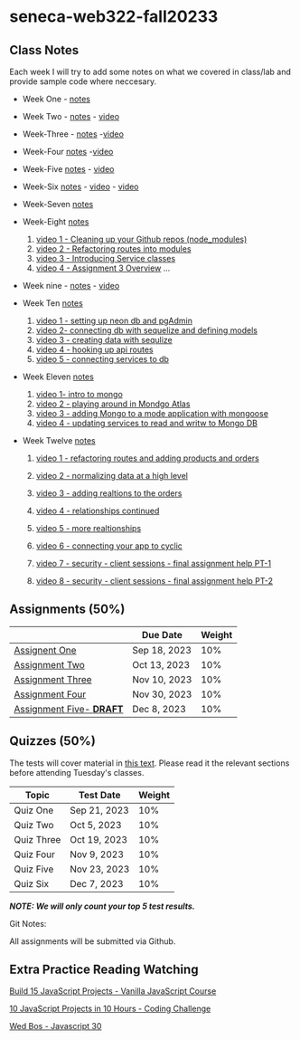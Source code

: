# seneca-web322-fall20233

## Class Notes

Each week I will try to add some notes on what we covered in class/lab and provide sample code where neccesary.

- Week One - [notes](./notes/week-one/README.md)
- Week Two - [notes](./notes/week-two/README.md) - [video](https://seneca-my.sharepoint.com/:v:/g/personal/abhay-mahendera_myseneca_ca/EZ8H5td7JgFNjOtbpZNpH6QBnerU8CgddhLnNuIqoiTVag?e=pS9whZ&nav=eyJyZWZlcnJhbEluZm8iOnsicmVmZXJyYWxBcHAiOiJTdHJlYW1XZWJBcHAiLCJyZWZlcnJhbFZpZXciOiJTaGFyZURpYWxvZyIsInJlZmVycmFsQXBwUGxhdGZvcm0iOiJXZWIiLCJyZWZlcnJhbE1vZGUiOiJ2aWV3In19)
- Week-Three - [notes](./notes/week-three/README.md) -[video](https://seneca-my.sharepoint.com/personal/bruce_christie_senecacollege_ca/_layouts/15/stream.aspx?id=%2Fpersonal%2Fbruce%5Fchristie%5Fsenecacollege%5Fca%2FDocuments%2FRecordings%2FWEB322%20%2D%20Online%20LEcture%2D20230919%5F141840%2DMeeting%20Recording%2Emp4&referrer=Teams%2ETEAMS%2DWEB&referrerScenario=RecapOpenInStreamButton%2Eview%2Eview&ga=1)
- Week-Four [notes](./notes/week-four/README.md) -[video](https://seneca-my.sharepoint.com/:v:/g/personal/bruce_christie_senecacollege_ca/Efb5eALPqb5Gt5Q47wfOlqsBCzQdkmKKtyJBRilDVxFAQw)
- Week-Five [notes](./notes/week-five/README.md) - [video](https://seneca-my.sharepoint.com/:v:/g/personal/bruce_christie_senecacollege_ca/EZUnVkFsTh5AlCQN-i3t_0gB9Gia-i_5gOkAyxORUzbvxw)
- Week-Six [notes](./notes/week-six/README.md) - [video](https://seneca-my.sharepoint.com/:v:/g/personal/bruce_christie_senecacollege_ca/EXRj_uNEzypHmv3ao4m4DekBOPn9bLwwbwKXtS60A8sG1w) - [video](https://seneca-my.sharepoint.com/:v:/g/personal/bruce_christie_senecacollege_ca/EYzRa4yMK35DqbLetFfhirAB6P8iXkwPLi5SuptZ6jVapQ?e=CByGuX&nav=eyJyZWZlcnJhbEluZm8iOnsicmVmZXJyYWxBcHAiOiJTdHJlYW1XZWJBcHAiLCJyZWZlcnJhbFZpZXciOiJTaGFyZURpYWxvZyIsInJlZmVycmFsQXBwUGxhdGZvcm0iOiJXZWIiLCJyZWZlcnJhbE1vZGUiOiJ2aWV3In19)
- Week-Seven [notes](https://github.com/bqchristie/seneca-web322-fall-2023/blob/main/notes/week-seven/README.md)
- Week-Eight [notes](https://github.com/bqchristie/seneca-web322-fall-2023/tree/main/notes/week-eight/README.md)

  1. [video 1 - Cleaning up your Github repos (node_modules)](https://seneca-my.sharepoint.com/:v:/g/personal/bruce_christie_senecacollege_ca/EXvjCAbIijJJgH0UP05cRpsBxQ-DhpKH5T3SbMAITuLkcA?nav=eyJyZWZlcnJhbEluZm8iOnsicmVmZXJyYWxBcHAiOiJTdHJlYW1XZWJBcHAiLCJyZWZlcnJhbFZpZXciOiJTaGFyZURpYWxvZyIsInJlZmVycmFsQXBwUGxhdGZvcm0iOiJXZWIiLCJyZWZlcnJhbE1vZGUiOiJ2aWV3In19&e=Uii0Q4)
  2. [video 2 - Refactoring routes into modules](https://seneca-my.sharepoint.com/:v:/g/personal/bruce_christie_senecacollege_ca/EZ-EHbziedlBkj0KhvBzxYABb5HkXjrobZOBgHTVlwm_Ag?e=aF340f&nav=eyJyZWZlcnJhbEluZm8iOnsicmVmZXJyYWxBcHAiOiJTdHJlYW1XZWJBcHAiLCJyZWZlcnJhbFZpZXciOiJTaGFyZURpYWxvZyIsInJlZmVycmFsQXBwUGxhdGZvcm0iOiJXZWIiLCJyZWZlcnJhbE1vZGUiOiJ2aWV3In19)
  3. [video 3 - Introducing Service classes](https://seneca-my.sharepoint.com/:v:/g/personal/bruce_christie_senecacollege_ca/EW8ArJNn8YBCnYFddfWdJjQBvrDoAUsFM-uwp3MrpGfqFw?e=DMtU4x)
  4. [video 4 - Assignment 3 Overview](https://seneca-my.sharepoint.com/:v:/g/personal/bruce_christie_senecacollege_ca/EZZpzDeZyLxHos0akP_EAA0BoJJsdLN1KHxWBtvhNPRCjA?e=61nSv3&nav=eyJyZWZlcnJhbEluZm8iOnsicmVmZXJyYWxBcHAiOiJTdHJlYW1XZWJBcHAiLCJyZWZlcnJhbFZpZXciOiJTaGFyZURpYWxvZyIsInJlZmVycmFsQXBwUGxhdGZvcm0iOiJXZWIiLCJyZWZlcnJhbE1vZGUiOiJ2aWV3In19)
     ...

- Week nine - [notes](./notes/week-nine/README.md) - [video](https://seneca-my.sharepoint.com/:v:/g/personal/bruce_christie_senecacollege_ca/EZyD_0D0jkBIm4i37h_Tbd4BYZvV9BJ7oyVD9cJMWmBQDg)
- Week Ten [notes](./notes/week-ten/README.md)
  1. [video 1 - setting up neon db and pgAdmin](https://seneca-my.sharepoint.com/personal/bruce_christie_senecacollege_ca/_layouts/15/stream.aspx?id=%2Fpersonal%2Fbruce%5Fchristie%5Fsenecacollege%5Fca%2FDocuments%2FRecordings%2FWEB322%20%2D%20Online%20LEcture%2D20231114%5F133130%2DMeeting%20Recording%2Emp4&referrer=StreamWebApp%2EWeb&referrerScenario=AddressBarCopied%2Eview&ga=1)
  2. [video 2- connecting db with sequelize and defining models](https://seneca-my.sharepoint.com/personal/bruce_christie_senecacollege_ca/_layouts/15/stream.aspx?id=%2Fpersonal%2Fbruce%5Fchristie%5Fsenecacollege%5Fca%2FDocuments%2FRecordings%2FWEB322%20%2D%20Online%20LEcture%2D20231114%5F135929%2DMeeting%20Recording%2Emp4&referrer=StreamWebApp%2EWeb&referrerScenario=AddressBarCopied%2Eview&ga=1)
  3. [video 3 - creating data with sequlize](https://seneca-my.sharepoint.com/:v:/g/personal/bruce_christie_senecacollege_ca/EWvy9c8GFkpKhd20o19gyVwBQSGg4wj32to7riwptPmXiQ?nav=eyJyZWZlcnJhbEluZm8iOnsicmVmZXJyYWxBcHAiOiJTdHJlYW1XZWJBcHAiLCJyZWZlcnJhbFZpZXciOiJTaGFyZURpYWxvZy1FbWFpbCIsInJlZmVycmFsQXBwUGxhdGZvcm0iOiJXZWIiLCJyZWZlcnJhbE1vZGUiOiJ2aWV3In19&e=prVaV9)
  4. [video 4 - hooking up api routes](https://seneca-my.sharepoint.com/personal/bruce_christie_senecacollege_ca/_layouts/15/stream.aspx?id=%2Fpersonal%2Fbruce%5Fchristie%5Fsenecacollege%5Fca%2FDocuments%2FRecordings%2FWEB322%20%2D%20Online%20LEcture%2D20231114%5F143859%2DMeeting%20Recording%2Emp4&referrer=StreamWebApp%2EWeb&referrerScenario=AddressBarCopied%2Eview&ga=1)
  5. [video 5 - connecting services to db](https://seneca-my.sharepoint.com/personal/bruce_christie_senecacollege_ca/_layouts/15/stream.aspx?id=%2Fpersonal%2Fbruce%5Fchristie%5Fsenecacollege%5Fca%2FDocuments%2FRecordings%2FWEB322%20%2D%20Online%20LEcture%2D20231114%5F145207%2DMeeting%20Recording%2Emp4&referrer=StreamWebApp%2EWeb&referrerScenario=AddressBarCopied%2Eview&ga=1)
- Week Eleven [notes](./notes/week-eleven/README.md)

  1. [video 1- intro to mongo](https://seneca-my.sharepoint.com/personal/bruce_christie_senecacollege_ca/_layouts/15/stream.aspx?id=%2Fpersonal%2Fbruce%5Fchristie%5Fsenecacollege%5Fca%2FDocuments%2FRecordings%2FMongo%20Into%2D20231121%5F141835%2DMeeting%20Recording%2Emp4&referrer=StreamWebApp%2EWeb&referrerScenario=AddressBarCopied%2Eview&ga=1)
  2. [video 2 - playing around in Mondgo Atlas](https://seneca-my.sharepoint.com/personal/bruce_christie_senecacollege_ca/_layouts/15/stream.aspx?id=%2Fpersonal%2Fbruce%5Fchristie%5Fsenecacollege%5Fca%2FDocuments%2FRecordings%2FMongo%20Into%2D20231121%5F143449%2DMeeting%20Recording%2Emp4&referrer=StreamWebApp%2EWeb&referrerScenario=AddressBarCopied%2Eview&ga=1)
  3. [video 3 - adding Mongo to a mode application with mongoose](https://teams.microsoft.com/_#/meetingrecap/19:meeting_YmQyZTNmNWUtZDcxNS00ZWUyLThlZGQtZjUyZDM1N2VhYjI0@thread.v2?ctx=chat)
  4. [video 4 - updating services to read and writw to Mongo DB](https://seneca-my.sharepoint.com/personal/bruce_christie_senecacollege_ca/_layouts/15/stream.aspx?id=%2Fpersonal%2Fbruce%5Fchristie%5Fsenecacollege%5Fca%2FDocuments%2FRecordings%2FMongo%20Into%2D20231121%5F172015%2DMeeting%20Recording%2Emp4&referrer=StreamWebApp%2EWeb&referrerScenario=AddressBarCopied%2Eview&ga=1)

- Week Twelve [notes](./notes/week-twelve/README.md)

  1. [video 1 - refactoring routes and adding products and orders](https://seneca-my.sharepoint.com/:v:/g/personal/bruce_christie_senecacollege_ca/EQHr420Kt3hFiDQUi4zoOhUBDPhBMx9ZCj5Bn6D6Jsz7Kg?nav=eyJyZWZlcnJhbEluZm8iOnsicmVmZXJyYWxBcHAiOiJTdHJlYW1XZWJBcHAiLCJyZWZlcnJhbFZpZXciOiJTaGFyZURpYWxvZy1FbWFpbCIsInJlZmVycmFsQXBwUGxhdGZvcm0iOiJXZWIiLCJyZWZlcnJhbE1vZGUiOiJ2aWV3In19&e=cDajg0)

  2. [video 2 - normalizing data at a high level](https://seneca-my.sharepoint.com/:v:/g/personal/bruce_christie_senecacollege_ca/EVmwX5567utPjVeNUspf8hkBMbyG35MppzcMMJvWZChAYA?nav=eyJyZWZlcnJhbEluZm8iOnsicmVmZXJyYWxBcHAiOiJTdHJlYW1XZWJBcHAiLCJyZWZlcnJhbFZpZXciOiJTaGFyZURpYWxvZy1FbWFpbCIsInJlZmVycmFsQXBwUGxhdGZvcm0iOiJXZWIiLCJyZWZlcnJhbE1vZGUiOiJ2aWV3In19&e=LknMfH)

  3. [video 3 - adding realtions to the orders](https://seneca-my.sharepoint.com/:v:/g/personal/bruce_christie_senecacollege_ca/ERJwSUyf7MJFo856PuVG5_IBuskSMFSVHiyRmvnR3XbS5w?nav=eyJyZWZlcnJhbEluZm8iOnsicmVmZXJyYWxBcHAiOiJTdHJlYW1XZWJBcHAiLCJyZWZlcnJhbFZpZXciOiJTaGFyZURpYWxvZy1FbWFpbCIsInJlZmVycmFsQXBwUGxhdGZvcm0iOiJXZWIiLCJyZWZlcnJhbE1vZGUiOiJ2aWV3In19&e=MrX1qU)

  4. [video 4 - relationships continued](https://seneca-my.sharepoint.com/:v:/g/personal/bruce_christie_senecacollege_ca/ERJwSUyf7MJFo856PuVG5_IBuskSMFSVHiyRmvnR3XbS5w?nav=eyJyZWZlcnJhbEluZm8iOnsicmVmZXJyYWxBcHAiOiJTdHJlYW1XZWJBcHAiLCJyZWZlcnJhbFZpZXciOiJTaGFyZURpYWxvZy1FbWFpbCIsInJlZmVycmFsQXBwUGxhdGZvcm0iOiJXZWIiLCJyZWZlcnJhbE1vZGUiOiJ2aWV3In19&e=B7rrBt)

  5. [video 5 - more realtionships](https://seneca-my.sharepoint.com/:v:/g/personal/bruce_christie_senecacollege_ca/EdT7dtnFSCtAgX87VPyXxD8ByGzArclxDSD_3BukzRVISw?nav=eyJyZWZlcnJhbEluZm8iOnsicmVmZXJyYWxBcHAiOiJTdHJlYW1XZWJBcHAiLCJyZWZlcnJhbFZpZXciOiJTaGFyZURpYWxvZy1FbWFpbCIsInJlZmVycmFsQXBwUGxhdGZvcm0iOiJXZWIiLCJyZWZlcnJhbE1vZGUiOiJ2aWV3In19&e=ge4s4U)

  6. [video 6 - connecting your app to cyclic](https://seneca-my.sharepoint.com/:v:/g/personal/bruce_christie_senecacollege_ca/EeRKWWNxj_pNnTcTpCk-KpQBM_adY5hL_RdQsgYwpAYmHg?nav=eyJyZWZlcnJhbEluZm8iOnsicmVmZXJyYWxBcHAiOiJTdHJlYW1XZWJBcHAiLCJyZWZlcnJhbFZpZXciOiJTaGFyZURpYWxvZy1FbWFpbCIsInJlZmVycmFsQXBwUGxhdGZvcm0iOiJXZWIiLCJyZWZlcnJhbE1vZGUiOiJ2aWV3In19&e=OCe57d)

  7. [video 7 - security - client sessions - final assignment help PT-1](https://seneca-my.sharepoint.com/:v:/g/personal/bruce_christie_senecacollege_ca/ETpDY90zld9IkpzeO4DBS-sBa69QPgFR1O_C38ywJmP2Gw?nav=eyJyZWZlcnJhbEluZm8iOnsicmVmZXJyYWxBcHAiOiJTdHJlYW1XZWJBcHAiLCJyZWZlcnJhbFZpZXciOiJTaGFyZURpYWxvZy1FbWFpbCIsInJlZmVycmFsQXBwUGxhdGZvcm0iOiJXZWIiLCJyZWZlcnJhbE1vZGUiOiJ2aWV3In19&e=resWk4)

  8. [video 8 - security - client sessions - final assignment help PT-2](https://seneca-my.sharepoint.com/:v:/g/personal/bruce_christie_senecacollege_ca/EVtN9fQIbFlDr188Ik0loDAB3zNmEGV2Sw8_tE-Nt5PGSQ?nav=eyJyZWZlcnJhbEluZm8iOnsicmVmZXJyYWxBcHAiOiJTdHJlYW1XZWJBcHAiLCJyZWZlcnJhbFZpZXciOiJTaGFyZURpYWxvZy1FbWFpbCIsInJlZmVycmFsQXBwUGxhdGZvcm0iOiJXZWIiLCJyZWZlcnJhbE1vZGUiOiJ2aWV3In19&e=vT3Muy)

## Assignments (50%)

|                                                                                | Due Date     | Weight |
| ------------------------------------------------------------------------------ | ------------ | ------ |
| [Assignent One](./assignments/assignment-one/assignment-one.md)                | Sep 18, 2023 | 10%    |
| [Assignment Two](./assignments/assignment-two/assignment-two.md)               | Oct 13, 2023 | 10%    |
| [Assignment Three](./assignments/assignment-three/assignment-three.md)         | Nov 10, 2023 | 10%    |
| [Assignment Four](./assignments/assignment-four/assignment-four.md)            | Nov 30, 2023 | 10%    |
| [Assignment Five- **DRAFT**](./assignments/assignment-five/assignment-five.md) | Dec 8, 2023  | 10%    |

## Quizzes (50%)

The tests will cover material in [this text](https://webprogrammingtoolsandframeworks.sdds.ca/). Please read it the relevant sections before attending Tuesday's classes.

| Topic      | Test Date    | Weight |
| ---------- | ------------ | ------ |
| Quiz One   | Sep 21, 2023 | 10%    |
| Quiz Two   | Oct 5, 2023  | 10%    |
| Quiz Three | Oct 19, 2023 | 10%    |
| Quiz Four  | Nov 9, 2023  | 10%    |
| Quiz Five  | Nov 23, 2023 | 10%    |
| Quiz Six   | Dec 7, 2023  | 10%    |

**_NOTE: We will only count your top 5 test results._**

Git Notes:

All assignments will be submitted via Github.

## Extra Practice Reading Watching

[Build 15 JavaScript Projects - Vanilla JavaScript Course](https://www.youtube.com/watch?v=3PHXvlpOkf4)

[10 JavaScript Projects in 10 Hours - Coding Challenge ](https://twitter.com/mdjunaidap/status/1706229900229677086?s=51&t=5_rmBNfqsZ5wjgRNWwrNEg)

[Wed Bos - Javascript 30](https://javascript30.com/)
